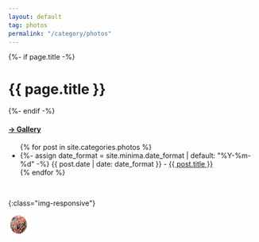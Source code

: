 ```yaml
---
layout: default
tag: photos
permalink: "/category/photos"
---
```


{%- if page.title -%}
<h1>{{ page.title }}</h1>
{%- endif -%}
<h4><a href="/category/photos/gallery">→ Gallery</a></h4>

<ul>
{% for post in site.categories.photos %}
    <li>
        {%- assign date_format = site.minima.date_format | default: "%Y-%m-%d" -%}
        <span class="post-meta">{{ post.date | date: date_format }} - </span>    
        <a href="{{ post.url }}">{{ post.title }}</a>
    </li>
{% endfor %}
</ul>

<br>

![](){:class="img-responsive"}

<a href="/category/tiffigra/gallery">
 <img src="/assets/photos/chiloe_logo.jpg" alt="Easter Egg" width="42" height="42" style="float:left"> 
 </a>
